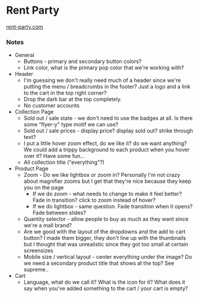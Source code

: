 # Rent Party

[rent-party.com](https://rent-party.myshopify.com)

### Notes
- General
  - Buttons - primary and secondary button colors?
  - Link color, what is the primary pop color that we're working with?
- Header
  - I'm guessing we don't really need much of a header since we're putting the menu / breadcrumbs in the footer?  Just a logo and a link to the cart in the top right corner?
  - Drop the dark bar at the top completely.
  - No customer accounts
- Collection Page
  - Sold out / sale state - we don't need to use the badges at all.  Is there some "flyer-y" type motif we can use?
  - Sold out / sale prices - display price?  display sold out?  strike through text?
  - I put a little hover zoom effect, do we like it?  do we want anything?  We could add a trippy background to each product when you hover over it?  Have some fun...
  - All collection title ("everything"?)
- Product Page
  - Zoom - Do we like lightbox or zoom in?  Personally I'm not crazy about magnifier zooms but I get that they're nice because they keep you on the page
    - If we do zoom - what needs to change to make it feel better?  Fade in transition?  click to zoom instead of hover?
    - If we do lightbox - same question.  Fade transition when it opens?  Fade between slides?
  - Quantity selector - allow people to buy as much as they want since we're a mall brand?
  - Are we good with the layout of the dropdowns and the add to cart button?  I made them bigger, they don't line up with the thumbnails but I thought that was unrealistic since they got too small at certain screensizes
  - Mobile size / vertical layout - center everything under the image?  Do we need a secondary product title that shows at the top?  See supreme..
- Cart
  - Language, what do we call it?  What is the icon for it?  What does it say when you've added something to the cart / your cart is empty?